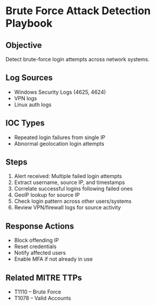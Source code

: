 # Brute Force Attack Detection Playbook

## Objective
Detect brute-force login attempts across network systems.

## Log Sources
- Windows Security Logs (4625, 4624)
- VPN logs
- Linux auth logs

## IOC Types
- Repeated login failures from single IP
- Abnormal geolocation login attempts

## Steps
1. Alert received: Multiple failed login attempts
2. Extract username, source IP, and timestamps
3. Correlate successful logins following failed ones
4. GeoIP lookup for source IP
5. Check login pattern across other users/systems
6. Review VPN/firewall logs for source activity

## Response Actions
- Block offending IP
- Reset credentials
- Notify affected users
- Enable MFA if not already in use

## Related MITRE TTPs
- T1110 – Brute Force
- T1078 – Valid Accounts
